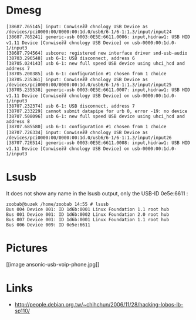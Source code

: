 # Dmesg



    [38687.765145] input: Conwiseꂠꂠ chnology USB Device as /devices/pci0000:00/0000:00:1d.0/usb6/6-1/6-1:1.3/input/input24
    [38687.765241] generic-usb 0003:0E5E:6611.0006: input,hidraw1: USB HID v1.11 Device [Conwiseꂠꂠ chnology USB Device] on usb-0000:00:1d.0-1/input3
    [38687.794564] usbcore: registered new interface driver snd-usb-audio
    [38703.296548] usb 6-1: USB disconnect, address 6
    [38705.024143] usb 6-1: new full speed USB device using uhci_hcd and address 7
    [38705.200385] usb 6-1: configuration #1 chosen from 1 choice
    [38705.235361] input: Conwiseꂠꂠ chnology USB Device as /devices/pci0000:00/0000:00:1d.0/usb6/6-1/6-1:1.3/input/input25
    [38705.235538] generic-usb 0003:0E5E:6611.0007: input,hidraw1: USB HID v1.11 Device [Conwiseꂠꂠ chnology USB Device] on usb-0000:00:1d.0-1/input3
    [38707.232374] usb 6-1: USB disconnect, address 7
    [38707.233229] cannot submit datapipe for urb 0, error -19: no device
    [38707.508096] usb 6-1: new full speed USB device using uhci_hcd and address 8
    [38707.685580] usb 6-1: configuration #1 chosen from 1 choice
    [38707.726334] input: Conwiseꂠꂠ chnology USB Device as /devices/pci0000:00/0000:00:1d.0/usb6/6-1/6-1:1.3/input/input26
    [38707.726514] generic-usb 0003:0E5E:6611.0008: input,hidraw1: USB HID v1.11 Device [Conwiseꂠꂠ chnology USB Device] on usb-0000:00:1d.0-1/input3


# Lsusb


It does not show any name in the lsusb output, only the USB-ID 0e5e:6611 :


    zoobab@buzek /home/zoobab 14:55 # lsusb 
    Bus 004 Device 001: ID 1d6b:0001 Linux Foundation 1.1 root hub
    Bus 001 Device 001: ID 1d6b:0002 Linux Foundation 2.0 root hub
    Bus 007 Device 001: ID 1d6b:0001 Linux Foundation 1.1 root hub
    Bus 006 Device 009: ID 0e5e:6611


# Pictures


[[image ansonic-usb-voip-phone.jpg]]

# Links


* <http://people.debian.org.tw/~chihchun/2006/11/28/hacking-lobos-lb-sp110/>  
